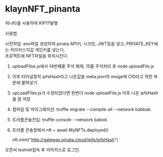 # klaynNFT_pinanta
피나타를 사용하여 KIP17발행

사용법

사전작업
.env파일 생성하여 pinata API키, 시크릿, JWT등을 넣고, PRIVATE_KEY에는 카이카스지갑 개인키를 넣는다.     
프로젝트에 NFT파일을 위치시킨다.

1. uploadFilse.js에서 14번째줄 주석 해제, 15줄 주석처리 후 node uploadFile.js

2. 이후 터미널창의 ipfsHash라고 나온값을 meta.json의 image에 CID라고 적힌 부분에 붙여넣기

3. upLoadFiles.js가 수정되었다면 한번더 node uploadFile.js
   이후 나온 ipfsHash를 잘 저장
   
4. 컴파일 및 마이그레이션: truffle migrate --compile-all --network babbab

5. 트러플콘솔진입: truffle console --network babob

6. 트러플 콘솔창에서
   nft = await MyNFTs.deployed()
   
   nft.mint("http://gateway.pinata.cloud/ipfs/ipfsHash")


오픈씨 testnet접속 후 카이카스로 로그인.
